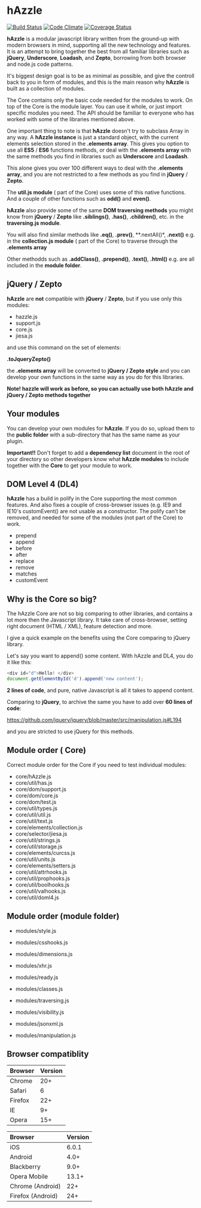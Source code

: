 hAzzle
======

[![Build Status](https://travis-ci.org/hazzlejs/hAzzleJS.svg?branch=master)](https://travis-ci.org/hazzlejs/hAzzleJS) [![Code Climate](https://codeclimate.com/github/hazzlejs/hAzzleJS.png)](https://codeclimate.com/github/hazzlejs/hAzzleJS) [![Coverage Status](https://coveralls.io/repos/mehranhatami/hAzzleJS/badge.png?branch=master)](https://coveralls.io/r/mehranhatami/hAzzleJS?branch=master)

**hAzzle** is a modular javascript library written from the ground-up with modern browsers in mind, supporting all the new technology and features. It is an attempt to bring together the best from all familiar libraries such as **jQuery**, **Underscore**, **Loadash**, and **Zepto**, borrowing from both browser and node.js code patterns.

It's biggest design goal is to be as minimal as possible, and give the controll back to you in form of modules, and this is the main reason why **hAzzle** is built as a collection of modules. 

The Core contains only the basic code needed for the modules to work. On top of the Core is the module layer. You can use it whole, or just import specific modules you need. The API should be familiar to everyone who has worked with some of the libraries mentioned above.

One important thing to note is that **hAzzle** doesn't try to subclass Array in any way. A **hAzzle instance** is just a standard object, with the current elements selection stored in the **.elements array**. This gives you option to use all **ES5** / **ES6** functions methods, or deal with the **.elements array** with the same methods you find in libraries such as **Underscore** and **Loadash**.

This alone gives you over 100 different ways to deal with the **.elements array**, and you are not restricted to a few methods as you find in **jQuery** / **Zepto**. 

The **util.js module** ( part of the Core) uses some of this native functions. And a couple of other functions such as **odd()** and **even()**.

**hAzzle** also provide some of the same **DOM traversing methods** you might know from **jQuery** / **Zepto** like **.siblings()**, **.has()**, **.children()**, etc. in the **traversing.js module**.

You will also find similar methods like **.eq()**, **.prev()**, **.nextAll()*, **.next()** e.g. in the **collection.js module** ( part of the Core) to traverse through the **.elements array**

Other methodds such as **.addClass()**, **.prepend()**, **.text()**, **.html()** e.g. are all included in the **module folder**.

jQuery / Zepto
---------------
**hAzzle** are **not** compatible with **jQuery** / **Zepto**, but if you use only this modules:

* hazzle.js
* support.js
* core.js
* jiesa.js
 
and use this command on the set of elements:

**.toJqueryZepto()**

the **.elements array** will be converted to **jQuery / Zepto style** and you can develop your own functions in the same way as you do for this libraries.

**Note! hazzle will work as before, so you can actually use both hAzzle and jQuery / Zepto methods together**

Your modules
--------------

You can develop your own modules for **hAzzle**. If you do so, upload them to the **public folder** with a sub-directory that has the same name as your plugin.

**Important!!** Don't forget to add a **dependency list** document in the root of your directory so other developers know what **hAzzle modules** to include together with the **Core** to get your module to work.

DOM Level 4 (DL4)
------------------

 **hAzzle** has a build in polify in the Core supporting the most common features. And also fixes a couple of cross-browser issues (e.g. IE9 and IE10's customEvent() are not usable as a constructor. The polify can't be removed, and needed for some of the modules (not part of the Core) to work. 

* prepend
* append
* before
* after
* replace
* remove
* matches
* customEvent

Why is the Core so big?
---------------------
The hAzzle Core are not so big comparing to other libraries, and contains a lot more then the Javascript library. It take care of cross-browser, setting right document (HTML / XML), feature detection and more.

I give a quick example on the benefits using the Core comparing to jQuery library.

Let's say you want to append() some content. With hAzzle and DL4, you do it like this:

```javascript
<div id="d">Hello! </div>
document.getElementById('d').append('new content');
```

**2 lines of code**, and pure, native Javascript is all it takes to append content.

Comparing to **jQuery**, to archive the same you have to add over **60 lines of code**:

https://github.com/jquery/jquery/blob/master/src/manipulation.js#L194

and you are stricted to use jQuery for this methods.


Module order ( Core)
---------------------
Correct module order for the Core if you need to test individual modules:

* core/hAzzle.js
* core/util/has.js
* core/dom/support.js
* core/dom/core.js
* core/dom/test.js
* core/util/types.js
* core/util/util.js
* core/util/text.js
* core/elements/collection.js
* core/selector/jiesa.js
* core/util/strings.js
* core/util/storage.js
* core/elements/curcss.js
* core/util/units.js
* core/elements/setters.js
* core/util/attrhooks.js
* core/util/prophooks.js
* core/util/boolhooks.js
* core/util/valhooks.js
* core/util/doml4.js

Module order (module folder)
----------------------------

* modules/style.js
* modules/csshooks.js
* modules/dimensions.js
* modules/xhr.js
* modules/ready.js
* modules/classes.js

* modules/traversing.js
* modules/visibility.js
* modules/jsonxml.js
* modules/manipulation.js

Browser compatiblity
--------------------

<table>
<thead>
<tr>
<th id="browser" style="text-align:left;"> Browser </th>
<th id="version" style="text-align:left;"> Version </th>
</tr>
</thead>

<tbody>
<tr>
<td style="text-align:left;"> Chrome  </td>
<td style="text-align:left;">20+       </td>
</tr>

<tr>
<td style="text-align:left;"> Safari  </td>
<td style="text-align:left;">6       </td>
</tr>

<tr>
<td style="text-align:left;"> Firefox </td>
<td style="text-align:left;">22+       </td>
</tr>

<tr>
<td style="text-align:left;"> IE      </td>
<td style="text-align:left;">9+       </td>
</tr>

<tr>
<td style="text-align:left;"> Opera   </td>
<td style="text-align:left;">15+    </td>
</tr>

</tbody>
</table>

<table>
<thead>
<tr>
<th id="browser" style="text-align:left;"> Browser           </th>
<th id="version" style="text-align:left;"> Version      </th>
</tr>
</thead>

<tbody>
<tr>
<td style="text-align:left;"> iOS               </td>
<td style="text-align:left;"> 6.0.1 </td>
</tr>

<tr>
<td style="text-align:left;"> Android           </td>
<td style="text-align:left;"> 4.0+         </td>
</tr>

<tr>
<td style="text-align:left;"> Blackberry        </td>
<td style="text-align:left;"> 9.0+          </td>
</tr>

<tr>
<td style="text-align:left;"> Opera Mobile      </td>
<td style="text-align:left;"> 13.1+  </td>
</tr>

<tr>
<td style="text-align:left;"> Chrome (Android)  </td>
<td style="text-align:left;"> 22+      </td>
</tr>

<tr>
<td style="text-align:left;"> Firefox (Android) </td>
<td style="text-align:left;"> 24+      </td>
</tr>

</tbody>
</table>




